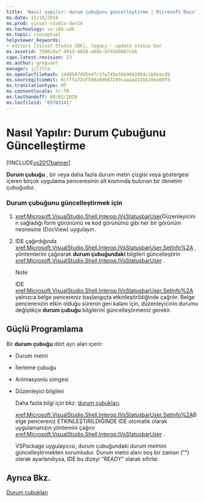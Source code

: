 ```yaml
---
title: 'Nasıl yapılır: durum çubuğunu güncelleştirme | Microsoft Docs'
ms.date: 11/15/2016
ms.prod: visual-studio-dev14
ms.technology: vs-ide-sdk
ms.topic: conceptual
helpviewer_keywords:
- editors [Visual Studio SDK], legacy - update status bar
ms.assetid: 7500c8a7-4913-4818-a88b-bfd1b9887cb6
caps.latest.revision: 13
ms.author: gregvanl
manager: jillfra
ms.openlocfilehash: 1d48b07dd5e4fc1fe745e3669041884c1b8eacd9
ms.sourcegitcommit: 6cfffa72af599a9d667249caaaa411bb28ea69fd
ms.translationtype: MT
ms.contentlocale: tr-TR
ms.lasthandoff: 09/02/2020
ms.locfileid: "65703141"
---
```

# <a name="how-to-update-the-status-bar"></a>Nasıl Yapılır: Durum Çubuğunu Güncelleştirme
[!INCLUDE[vs2017banner](../includes/vs2017banner.md)]

**Durum çubuğu** , bir veya daha fazla durum metin çizgisi veya göstergesi içeren birçok uygulama penceresinin alt kısmında bulunan bir denetim çubuğudur.  
  
### <a name="to-update-the-status-bar"></a>Durum çubuğunu güncelleştirmek için  
  
1. <xref:Microsoft.VisualStudio.Shell.Interop.IVsStatusbarUser>Düzenleyicinin sağladığı form görünümü ve kod görünümü gibi her bir görünüm nesnesine (DocView) uygulayın.  
  
2. IDE çağırdığında <xref:Microsoft.VisualStudio.Shell.Interop.IVsStatusbarUser.SetInfo%2A> , yöntemlerini çağırarak **durum çubuğundaki** bilgileri güncelleştirin <xref:Microsoft.VisualStudio.Shell.Interop.IVsStatusbarUser> .  
  
    > [!NOTE]
    > IDE <xref:Microsoft.VisualStudio.Shell.Interop.IVsStatusbarUser.SetInfo%2A> yalnızca belge pencereniz başlangıçta etkinleştirildiğinde çağrılır. Belge pencerenizin etkin olduğu sürenin geri kalanı için, düzenleyicinin durumu değiştikçe **durum çubuğu** bilgilerini güncelleştirmeniz gerekir.  
  
## <a name="robust-programming"></a>Güçlü Programlama  
 Bir **durum çubuğu** dört ayrı alan içerir:  
  
- Durum metni  
  
- İlerleme çubuğu  
  
- Animasyonlu simgesi  
  
- Düzenleyici bilgileri  
  
  Daha fazla bilgi için bkz. [durum çubukları](https://msdn.microsoft.com/library/fcbc5029-1aab-4e14-adf7-419038a4935e).  
  
  <xref:Microsoft.VisualStudio.Shell.Interop.IVsStatusbarUser.SetInfo%2A>Belge pencereniz ETKINLEŞTIRILDIĞINDE IDE otomatik olarak uygulamanızın yöntemini çağırır <xref:Microsoft.VisualStudio.Shell.Interop.IVsStatusbarUser> .  
  
  VSPackage uygulayıcısı, durum çubuğundaki durum metnini güncelleştirmekten sorumludur. Durum metni alanı boş bir zaman ("") olarak ayarlandıysa, IDE bu dizeyi "READY" olarak sıfırlar.  
  
## <a name="see-also"></a>Ayrıca Bkz.  
 [Durum çubukları](https://msdn.microsoft.com/library/fcbc5029-1aab-4e14-adf7-419038a4935e)
